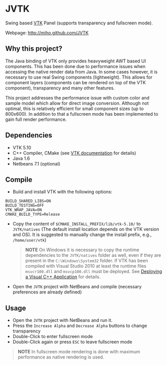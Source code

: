 JVTK
====

Swing based [VTK](http://www.vtk.org/) Panel (supports transparency and fullscreen mode).

Webpage: http://miho.github.com/JVTK

## Why this project?

The Java binding of VTK only provides heavyweight AWT based UI components. This has been done due to performance
issues when accessing the native render data from Java. In some cases however, it is necessary to use real Swing components
(lightweight). This allows for component layers (components can be rendered on top of the VTK component),
transparency and many other features.

This project addresses the performance issue with custom color and sample model which allow for direct image conversion.
Although not optimal, this is relatively efficient for small component sizes (up to 800x600). In addition to that a
fullscreen mode has been implemented to gain full render performance.

## Dependencies

- VTK 5.10
- C++ Compiler, CMake (see [VTK documentation](http://www.vtk.org/Wiki/VTK#Building_VTK) for details)
- Java 1.6
- Netbeans 7.1 (optional)

## Compile

- Build and install VTK with the following options:

```
BUILD_SHARED_LIBS=ON
BUILD_TESTING=OFF
VTK_WRAP_JAVA=ON
CMAKE_BUILD_TYPE=Release
```

- Copy the content of `$CMAKE_INSTALL_PREFIX/lib/vtk-5.10/` to `JVTK/natives` (The default install location depends
  on the VTK version and OS). It is suggested to manually change the install prefix, e.g., `/home/user/vtk`)
  > **NOTE**
  > On Windows it is necessary to copy the runtime dependencies to the `JVTK/natives` folder as well, even if they are
  > present in the `C:\Windows\System32` folder. If VTK has been compiled with Visual Studio 2010 at least the
  > runtime files `msvcr100.dll` and `msvcp100.dll` must be deployed.
  > See [Deploying a Visual C++ Application](http://msdn.microsoft.com/en-us/library/dd293565.aspx) for details.

- Open the `JVTK` project with NetBeans and compile (necessary preferences are already defined)


## Usage

- Open the `JVTK` project with NetBeans and run it.
- Press the `Increase Alpha` and `Decrease Alpha` buttons to change transparency
- Double-Click to enter fullscreen mode
- Double-Click again or press `ESC` to leave fullscreen mode

> **NOTE**
> In fullscreen mode rendering is done with maximum performance as native rendering is used.